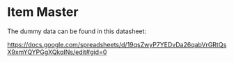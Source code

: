 Item Master
=============
The dummy data can be found in this datasheet: 

https://docs.google.com/spreadsheets/d/19qsZwyP7YEDvDa26qabVrGRtQsX9xmYQYPGgXQkqINs/edit#gid=0


